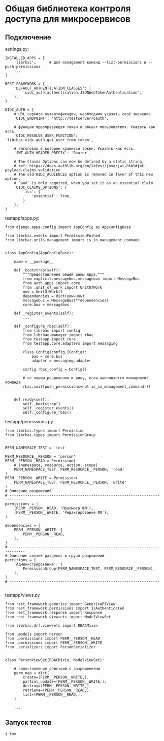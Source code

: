 # Общая библиотека контроля доступа для микросервисов

## Подключение
settings.py:
    
    INSTALLED_APPS = [
        'librbac',      # для management команд --list-permissions и --push-permissions
        ...
    ]
    
    REST_FRAMEWORK = {
        'DEFAULT_AUTHENTICATION_CLASSES': (
            'oidc_auth.authentication.JSONWebTokenAuthentication',
        ),
    }
    
    OIDC_AUTH = {
        # URL сервиса аутентификации, необходимо указать своё значение
        'OIDC_ENDPOINT': 'http://testserver/oauth',
        
        # функция преобразующая токен в объект пользователя. Указать как есть.
        'OIDC_RESOLVE_USER_FUNCTION': 'librbac.oidc.auth.get_user_from_token',
        
        # Заголовок в котором хранится токен. Указать как есть.
        'JWT_AUTH_HEADER_PREFIX': 'Bearer',
    
        # The Claims Options can now be defined by a static string.
        # ref: https://docs.authlib.org/en/latest/jose/jwt.html#jwt-payload-claims-validation
        # The old OIDC_AUDIENCES option is removed in favor of this new option.
        # `aud` is only required, when you set it as an essential claim.
        'OIDC_CLAIMS_OPTIONS': {
            'iss': {
                'essential': True,
            }
        },
    }

testapp/apps.py:

    from django.apps.config import AppConfig as AppConfigBase
    
    from librbac.events import PermissionPushed
    from librbac.utils.management import is_in_management_command
    
    
    class AppConfig(AppConfigBase):
    
        name = __package__
    
        def _bootstrap(self):
            """Предоставление общей шины ядра."""
            from explicit.messagebus.messagebus import MessageBus
            from auth.apps import core
            from .unit_of_work import UnitOfWork
            uow = UnitOfWork()
            dependencies = dict(uow=uow)
            messagebus = MessageBus(**dependencies)
            core.bus = messagebus
    
        def _register_events(self):
            ...
    
        def _configure_rbac(self):
            from librbac import config
            from librbac.manager import rbac
            from testapp import core
            from testapp.core.adapters import messaging
    
            class Config(config.IConfig):
                bus = core.bus
                adapter = messaging.adapter

            config.rbac_config = Config()
    
            # не пушим разрешения в шину, если выполняется management команда
            rbac.init(push_permissions=not is_in_management_command())
    
    
        def ready(self):
            self._bootstrap()
            self._register_events()
            self._configure_rbac()

testapp/permissions.py

    from librbac.types import Permission
    from librbac.types import PermissionGroup
    
    
    PERM_NAMESPACE_TEST = 'test'
    
    PERM_RESOURCE__PERSON = 'person'
    PERM__PERSON__READ = Permission(
        # (namespace, resource, action, scope)
        PERM_NAMESPACE_TEST, PERM_RESOURCE__PERSON, 'read'
    )
    PERM__PERSON__WRITE = Permission(
        PERM_NAMESPACE_TEST, PERM_RESOURCE__PERSON, 'write'
    )
    # Описание разрешений
    # -----------------------------------------------------------------------------
    permissions = (
        (PERM__PERSON__READ, 'Просмотр ФЛ'),
        (PERM__PERSON__WRITE, 'Редактирование ФЛ'),
    )
    
    dependencies = {
        PERM__PERSON__WRITE: {
            PERM__PERSON__READ,
        },
    }
    # -----------------------------------------------------------------------------
    # Описание связей разделов и групп разрешений
    partitions = {
        'Администрирование': (
            PermissionGroup(PERM_NAMESPACE_TEST, PERM_RESOURCE__PERSON),
        ),
    }
    # -----------------------------------------------------------------------------


testapp/views.py


    from rest_framework.generics import GenericAPIView
    from rest_framework.permissions import IsAuthenticated
    from rest_framework.response import Response
    from rest_framework.viewsets import ModelViewSet
    
    from librbac.drf.viewsets import RBACMixin
    
    from .models import Person
    from .permissions import PERM__PERSON__READ
    from .permissions import PERM__PERSON__WRITE
    from .serializers import PersonSerializer
    

    class PersonViewSet(RBACMixin, ModelViewSet):
        
        # сопоставление действий с разрешениями
        perm_map = dict(
            create=(PERM__PERSON__WRITE,),
            partial_update=(PERM__PERSON__WRITE,),
            destroy=(PERM__PERSON__WRITE,),
            retrieve=(PERM__PERSON__READ,),
            list=(PERM__PERSON__READ,),
        )
    
        ...


## Запуск тестов
    $ tox
